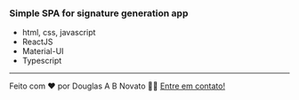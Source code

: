 ### Simple SPA for signature generation app

- html, css, javascript
- ReactJS
- Material-UI
- Typescript

---  

Feito com ❤️ por Douglas A B Novato 👋🏽 [Entre em contato!](https://www.linkedin.com/in/douglasabnovato/)
